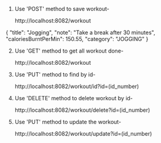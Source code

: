  1) Use 'POST' method to save workout-

     http://localhost:8082/workout

  {
      "title": "Jogging",
      "note": "Take a break after 30 minutes",
      "caloriesBurntPerMin": 150.55,
      "category": "JOGGING"
  }

  2) Use 'GET' method to get all workout done-

     http://localhost:8082/workout

  3) Use 'PUT' method to find by id-

     http://localhost:8082/workout/id?id=(id_number)

  4) Use 'DELETE' method to delete workout by id-

     http://localhost:8082/workout/delete?id=(id_number)

  5) Use 'PUT' method to update the workout-

     http://localhost:8082/workout/update?id=(id_number)   
